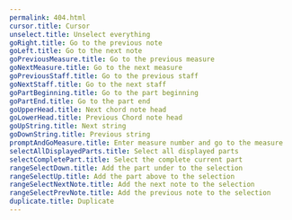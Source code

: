 ```yaml
---
permalink: 404.html
cursor.title: Cursor
unselect.title: Unselect everything
goRight.title: Go to the previous note
goLeft.title: Go to the next note
goPreviousMeasure.title: Go to the previous measure
goNextMeasure.title: Go to the next measure
goPreviousStaff.title: Go to the previous staff
goNextStaff.title: Go to the next staff
goPartBeginning.title: Go to the part beginning
goPartEnd.title: Go to the part end
goUpperHead.title: Next chord note head
goLowerHead.title: Previous Chord note head
goUpString.title: Next string
goDownString.title: Previous string
promptAndGoMeasure.title: Enter measure number and go to the measure
selectAllDisplayedParts.title: Select all displayed parts
selectCompletePart.title: Select the complete current part
rangeSelectDown.title: Add the part under to the selection
rangeSelectUp.title: Add the part above to the selection
rangeSelectNextNote.title: Add the next note to the selection
rangeSelectPrevNote.title: Add the previous note to the selection
duplicate.title: Duplicate
---
```

